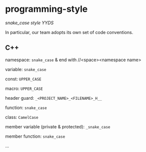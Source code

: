 # programming-style

*snake_case style YYDS*

In particular, our team adopts its own set of code conventions.

## C++
namespace: `snake_case` & end with //\<space\>\<namespace name\>

variable: `snake_case`

const: `UPPER_CASE`

macro: `UPPER_CASE`

header guard: `_<PROJECT_NAME>_<FILENAME>_H__`

function: `snake_case`

class: `CamelCase`

member variable (private & protected): `_snake_case`

member function: `snake_case`


...
